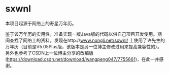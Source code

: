 # sxwnl
本项目起源于网络上的寿星万年历。

鉴于该万年历的实用性，准备实现一版Java版的代码以供自己项目开发使用。期间查找了网络上的资料。发现在http://www.nongli.net/sxwnl/
上使用了许先生的万年历（目前是V5.05Plus版，该版本是另一位博主修改过用来提高兼容性的）。另外也参考了CSDN上一位博主分享的改编版(https://download.csdn.net/download/wangpeng047/7755661)，在此一并感谢。
